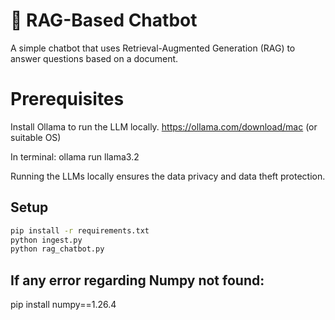 # 🧠 RAG-Based Chatbot

A simple chatbot that uses Retrieval-Augmented Generation (RAG) to answer questions based on a document.

# Prerequisites

Install Ollama to run the LLM locally.
https://ollama.com/download/mac (or suitable OS)

In terminal: ollama run llama3.2

Running the LLMs locally ensures the data privacy and data theft protection.

## Setup

```bash
pip install -r requirements.txt
python ingest.py
python rag_chatbot.py
```

## If any error regarding Numpy not found:
pip install numpy==1.26.4